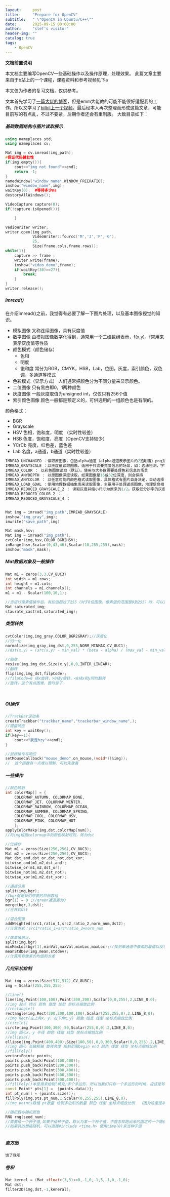 ```yaml
---
layout:     post
title:      "Prepare for OpenCV"
subtitle:   " \"OpenCV in Ubuntu/C++\""
date:       2025-09-15 00:00:00
author:     "slef's visitor"
header-img: ""
catalog: true
tags:
    - OpenCV
---
```


**文档前置说明**
<p>
本文档主要编写OpenCV一些基础操作以及操作原理，处理效果。
此篇文章主要来自于b站上的一个课程，课程资料和参考视频见下<a link="">a</a>

本文仅为作者的复习文档，仅供参考。
</p>

文本首先学习了[一篇大佬的博客](https://blog.csdn.net/VJOEE/article/details/136037258?%20sharetype=blog&shareId=136037258&sharerefer=APP&sharesource=hzy1754203003&sharefrom=link)，但是emm大佬教的可能不能很好适配我的工作。所以又学习了[bilbil上一个视频]()。最后经本人再次整理而形成这篇文章，可能目前写的有点乱，不过不要紧，后期作者还会有重制版。
大致目录如下：


##### 基础数据结构与图片读取展示
``` c++
using nameplaces std;
using nameplaces cv;

Mat img = cv.imread(img_path);
#保证代码健壮性
if(img.empty()){
    cout<<"img not found"<<endl;
    return -1;
}
namedWindow("window_name",WINDOW_FREERATIO);
imshow("window_name",img);
waitKey(0);  #等待多少ms
destoryAllWindows();

VideoCapture capture(0);
if(!capture.isOpened()){

    }

VedioWriter writer;
writer.open(img_path,
            VideoWriter::fourcc('M','J','P','G'),
            25,
            Size(frame.cols,frame.rows));
while(1){
    capture >> frame ;
    writer.write(frame);
    imshow("video_demo",frame);
    if(waitKey(30)==27){
        break;
    }
}
writer.release();
```
##### imread()
在介绍imread()之前，我觉得有必要了解一下图片处理，以及基本图像视觉的知识。
* 模拟图像
    又称连续图像，具有灰度值
* 数字图像
    由模拟图像数字化得到，通常用一个二维数组表示，f(x,y)，f常用来表示灰度值等性质
* 颜色模式（颜色储存）
    * 色相
    * 明度
    * 饱和度
    常分为RGB，CMYK，HSB，Lab，位图，灰度，索引颜色，双色调，多通道等模式
* 色彩模式（显示方式）
    人们通常把颜色分为不同分量来显示颜色。
* 二值图像
    只有黑白即0，1两种颜色
* 灰度图像
    一般灰度取值为unsigned int，仅仅只有256个值
* 索引颜色图像
    颜色一般都是预定义的，可供选用的一组颜色也是有限的。

颜色格式：
* BGR
* Grayscale
* HSV 色相，饱和度，明度 （实时性较差）
* HSB 色度，饱和度，亮度（OpenCV支持较少）
* YCrCb 亮度，红色差，蓝色差
* Lab 名度，a通道，b通道（实时性较差）

``` c++
IMREAD_UNCHANGED ：读取原图像，包括alpha通道（alpha通道表示图片的2透明度）png支持透明度，而jpg不支持
IMREAD_GRAYSCALE ：以灰度值读取图像。适用于只需要亮度信息的场景，如：边缘检测，字符识别，可以减少数据量并简化处理
IMREAD_COLOR ： 以彩色图像读取（默认）。使用与大多数需要处理色彩信息的场景
IMREAD_ANYDEPTH ： 以原图像深度读取。如果图像是16或32位深度，则会保持
IMREAD_ANYCOLOR ： 以任意可能的颜色格式读取图像，具体格式有图片自身决定，自动选择
IMREAD_LOAD_GDAL ：使用地理数据抽象库来读取图像，主要用于处理遥感图像，地理信息相关的特殊图片格式
IMREAD_REDUCED_GRAYSCALE_2 ： 读取灰度并缩小尺寸为原来的1/2。获取低分辨率的灰度图，用来快速预览或减少计算量。
IMREAD_REDUCED_COLOR_2 ： 
IMREAD_REDUCED_GRAYSCALE_4 ：


Mat img = imread("img_path",IMREAD_GRAYSCALE)
imshow("img_gray",img);
imwrite("save_path",img)
```

``` c++
Mat mask,hsv;
Mat img = imread("img_path");
cvtColor(img,hsv,COLOR_BGR2HSV);
inRange(hsv,Scalar(0,43,46),Scalar(10,255,255),mask);
imshow("mask",mask);
```

##### Mat数据对象及一般操作
``` c++
Mat m1 = zeros(3,3,CV_8UC3)
int width = m1.rows;
int height = m1.cols;
int channels = m1.channels();
m1 = m1 - Scalar(100,10,1);

//当进行像素值操作后，有些值超过了255（对于8位图像，像素值的范围是0到255）时，可以选择进行饱和操作（saturate），将超过范围的值强制截断到合法范围内。
Mat saturated_img;
staurate_cast(m1,saturated_img);
```
##### 类型转换
``` c++
cvtColor(img,img_gray,COLOR_BGR2GRAY);//灰度化
//归一化
normalize(img_gray,img_dst,0,255,NORM_MINMAX,CV_8UC1);
//dst(x,y) = (src(x,y) - min_val) * (beta - alpha) / (max_val - min_val) + alpha

//缩放
resize(img,img_dst,Size(x,y),0,0,INTER_LINEAR);
//翻转
flip(img,img_dst,filpCode);
//filpCode=0 绕x旋转，>0绕y旋转，<0绕x和y同时翻转
//旋转，这个有点困难，暂时留下




```

##### OI操作
``` c++
//TrackBar滚动条 
createTrackbar("trackbar_name","trackerbar_window_name",);
//键盘响应
int key = waitKey();
if(key==1){
    cout<<"我是hzy"<<endl;
}

//鼠标操作与响应
setMouseCallback("mouse_demo",on_mouse,(void*)(&img));
//  这个函数有一点难以理解，可以先放着
```
##### 一些操作
``` c++
//颜色映射
int colorMap[] = {
	COLORMAP_AUTUMN, COLORMAP_BONE,
	COLORMAP_JET, COLORMAP_WINTER,
	COLORMAP_RAINBOW, COLORMAP_OCEAN,
	COLORMAP_SUMMER, COLORMAP_SPRING,
	COLORMAP_COOL, COLORMAP_HSV,
	COLORMAP_PINK, COLORMAP_HOT
	};
applyColorMakp(img,dst,colorMap[num]);
//将img根据colormap中的颜色映射规则，转为dst

//位操作
Mat m1 = zeros(Size(256,256),CV_8UC3);
Mat m2 = zeros(Size(256,256),CV_8UC3);
Mat dst_and,dst_or,dst_not,dst_xor;
bitwise_and(m1,m2,dst_and);
bitwise_or(m1,m2,dst_or);
bitwise_not(m1,m2,dst_not);
bitwise_xor(m1,m2,dst_xor);

//通道分离
split(img,bgr);
//bgr就是我们想要的目标数组
bgr[1] = 0 ;//green通道置为0
merge(bgr,3,dst);
//合并到dst

//混合图像
addWeighted(src1,ratio_1,src2,ratio_2,norm_num,dst2);
//计算方式：src1*ratio_1+src*ratio_2+norm_num

//像素值统计、
split(img,bgr)
minMaxLoc(bgr[1],minVal,maxVal,minLoc,maxLoc);//找到单通道中像素的最值以及它们的位置
meanStdDev(img,mean,stddev);
//计算所有像素的均值和方差

```
##### 几何形状绘制
``` c++
Mat img = zeros(Size(512,512),CV_8U3C);
img = Scalar(255,255,255);

//line()
line(img,Point(100,100),Point(200,200),Scalar(0,0,255),2,LINE_8,0);
//img 起点 终点 颜色 宽度 线型 坐标点缩放比例
//rectangle()
rectangle(img,Rect(200,200,100,100),Scalar(255,255,0),2,LINE_8,0);
//img Rect(左上角x，y，右下角x,y) 颜色 线宽 线型 坐标点缩放比例
//circle()
circle(img,Point(300,300),50,Scalar(255,0,0),2,LINE_8,0);
//img 圆心x，y 半径 颜色 线宽 线型 坐标点缩放比例
//ellipse()
ellipse(img,Point(400,400),Size(100,50),0,0,360,Scalar(0,0,255),2,LINE_8,0);
//img 圆心 长轴短轴 旋转角度 绘制范围begin end 颜色 线宽 线型 坐标点缩放比例 
//fillPoly()
vector<Point> points;
points.push_back(Point(100,400));
points.push_back(Point(200,300));
points.push_back(Point(300,400));
points.push_back(Point(400,300));
points.push_back(Point(500,400));
//fillPoly()本是用来绘制(填充)多个多边形，所以当我们只有一个多边形的时候，应该是转为vector Point<Point>
const Point* pts[1] =  {points.data()};
int pt_num[] = {points.size()};
fillPoly(img,pts,pt_num,1,Scalar(0,255,255),LINE_8,0);
//img points数组 pt数量 绘制多边形的数量 颜色 线型 坐标点缩放比例  （因为这里是填充fill，所以没有线宽这个参数）

//随机数与随机颜色
RNG rng(seed_num);
//需要给一个种子值,如果不给种子值，默认为某一个种子值，不管怎样跑出来的固定的一个随机数列。
//如果真的想搞随机，可以直接#include <time.h> 使用time(0)来当种子值



```

##### 直方图
``` c++
饶了我吧
```

##### 卷积
``` c++
Mat kernel = (Mat_<float>(3,3)<<0,-1,0,-1,5,-1,0,-1,0);
Mat dst;
filter2D(img,dst,-1,keneral);
```
